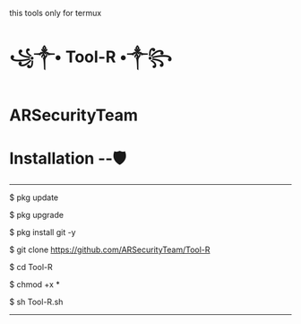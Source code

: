 <h> this tools only for termux </h>


# ꧁༒• Tool-R •༒꧂



# ARSecurityTeam 


# Installation --🛡

--------------------------------------------------------


$ pkg update 

$ pkg upgrade

$ pkg install git -y

$ git clone https://github.com/ARSecurityTeam/Tool-R

$ cd Tool-R

$ chmod +x *

$ sh Tool-R.sh


--------------------------------------------------------
